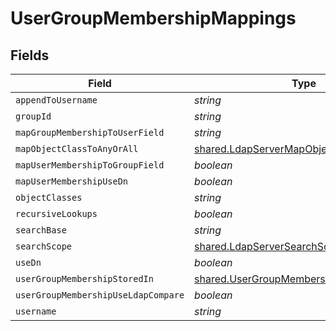 # UserGroupMembershipMappings


## Fields

| Field                                                                                                         | Type                                                                                                          | Required                                                                                                      | Description                                                                                                   | Example                                                                                                       |
| ------------------------------------------------------------------------------------------------------------- | ------------------------------------------------------------------------------------------------------------- | ------------------------------------------------------------------------------------------------------------- | ------------------------------------------------------------------------------------------------------------- | ------------------------------------------------------------------------------------------------------------- |
| `appendToUsername`                                                                                            | *string*                                                                                                      | :heavy_minus_sign:                                                                                            | N/A                                                                                                           | company.com                                                                                                   |
| `groupId`                                                                                                     | *string*                                                                                                      | :heavy_minus_sign:                                                                                            | N/A                                                                                                           | uSNCreated                                                                                                    |
| `mapGroupMembershipToUserField`                                                                               | *string*                                                                                                      | :heavy_minus_sign:                                                                                            | N/A                                                                                                           | memberOf                                                                                                      |
| `mapObjectClassToAnyOrAll`                                                                                    | [shared.LdapServerMapObjectClassToAnyOrAll](../../../sdk/models/shared/ldapservermapobjectclasstoanyorall.md) | :heavy_minus_sign:                                                                                            | N/A                                                                                                           |                                                                                                               |
| `mapUserMembershipToGroupField`                                                                               | *boolean*                                                                                                     | :heavy_minus_sign:                                                                                            | N/A                                                                                                           |                                                                                                               |
| `mapUserMembershipUseDn`                                                                                      | *boolean*                                                                                                     | :heavy_minus_sign:                                                                                            | N/A                                                                                                           |                                                                                                               |
| `objectClasses`                                                                                               | *string*                                                                                                      | :heavy_minus_sign:                                                                                            | N/A                                                                                                           | group                                                                                                         |
| `recursiveLookups`                                                                                            | *boolean*                                                                                                     | :heavy_minus_sign:                                                                                            | N/A                                                                                                           |                                                                                                               |
| `searchBase`                                                                                                  | *string*                                                                                                      | :heavy_minus_sign:                                                                                            | N/A                                                                                                           | DC=Company,DC=com                                                                                             |
| `searchScope`                                                                                                 | [shared.LdapServerSearchScope](../../../sdk/models/shared/ldapserversearchscope.md)                           | :heavy_minus_sign:                                                                                            | N/A                                                                                                           |                                                                                                               |
| `useDn`                                                                                                       | *boolean*                                                                                                     | :heavy_minus_sign:                                                                                            | N/A                                                                                                           |                                                                                                               |
| `userGroupMembershipStoredIn`                                                                                 | [shared.UserGroupMembershipStoredIn](../../../sdk/models/shared/usergroupmembershipstoredin.md)               | :heavy_minus_sign:                                                                                            | N/A                                                                                                           |                                                                                                               |
| `userGroupMembershipUseLdapCompare`                                                                           | *boolean*                                                                                                     | :heavy_minus_sign:                                                                                            | N/A                                                                                                           |                                                                                                               |
| `username`                                                                                                    | *string*                                                                                                      | :heavy_minus_sign:                                                                                            | N/A                                                                                                           | sAMAccountName                                                                                                |